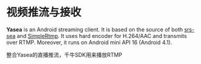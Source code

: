 视频推流与接收
======================================


**Yasea** is an Android streaming client. It is based on the source of both
[srs-sea](https://github.com/ossrs/srs-sea) and [SimpleRtmp](https://github.com/faucamp/SimpleRtmp).
It uses hard encoder for H.264/AAC and transmits over RTMP. Moreover, it runs
on Android mini API 16 (Android 4.1).

整合Yasea的直播推流，千牛SDK用来播放RTMP
